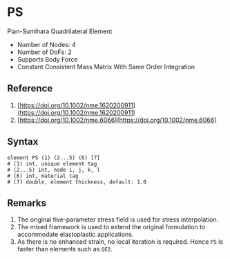 # PS

Pian-Sumihara Quadrilateral Element

* Number of Nodes: 4
* Number of DoFs: 2
* Supports Body Force
* Constant Consistent Mass Matrix With Same Order Integration

## Reference

1. [https://doi.org/10.1002/nme.1620200911](https://doi.org/10.1002/nme.1620200911)
2. [https://doi.org/10.1002/nme.6066](https://doi.org/10.1002/nme.6066)

## Syntax

```
element PS (1) (2...5) (6) [7]
# (1) int, unique element tag
# (2...5) int, node i, j, k, l
# (6) int, material tag
# [7] double, element thickness, default: 1.0
```

## Remarks

1. The original five-parameter stress field is used for stress interpolation.
2. The mixed framework is used to extend the original formulation to accommodate elastoplastic applications.
3. As there is no enhanced strain, no local iteration is required. Hence `PS` is faster than elements such as `QE2`.
